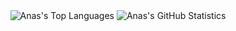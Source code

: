 <div align="center">
    <img src="https://github-readme-stats.vercel.app/api/top-langs/?username=An4s0&layout=compact&custom_title=GitHub+Statistics&theme=radical&border_radius=24&hide_border=true" alt="Anas's Top Languages">
    <img src="https://github-readme-stats.vercel.app/api?username=An4s0&show_icons=true&hide_border=true&count_private=true&show=reviews,prs_merged_percentage&hide=prs,issues&border_radius=24&theme=radical&include_all_commits=true&rank_icon=percentile&hide_title=true" alt="Anas's GitHub Statistics">
</div>
